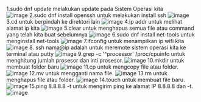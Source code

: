 1.sudo dnf update melakukan update pada Sistem Operasi kita  
![image](https://github.com/fhmitns/TUGAS_SO/assets/126401609/6b6df90c-26db-4ea9-9fcb-479ae4eb9e29)
2.sudo dnf install openssh untuk melakukan install ssh
![image](https://github.com/fhmitns/TUGAS_SO/assets/126401609/c1d2a9c5-8d20-4c1a-a6a7-996af48f2a6f)
3.cd untuk berpindah ke direktori lain
![image](https://github.com/fhmitns/TUGAS_SO/assets/126401609/eb380634-4d17-4b05-9f0e-f616c7fff3d6)
4.ip addr untuk melihat alamat ip kita 
![image](https://github.com/fhmitns/TUGAS_SO/assets/126401609/1ebd7517-cd4c-4d74-a4b0-a05bf8cae56e)
5.clear untuk menghapus semua file atau command yang telah kita buat sebelumnya 
![image](https://github.com/fhmitns/TUGAS_SO/assets/126401609/5c9a5acf-00cb-494b-ae39-2b581bcf3259)
6.sudo dnf install net-tools untuk menginstall net-tools 
![image](https://github.com/fhmitns/TUGAS_SO/assets/126401609/4f582877-f727-4cf5-933d-d8ea0cdbc69d)
7.ifconfig untuk menampilkan ip wifi kita
![image](https://github.com/fhmitns/TUGAS_SO/assets/126401609/a04e9a3a-38e9-485a-be5e-f60d604bdf25)
8. ssh nama@ip adalah untuk meremote sistem operasi kita ke terminal atau putty
![image](https://github.com/fhmitns/TUGAS_SO/assets/126401609/92445c1e-76b1-4f70-b95b-922f3f21be8a)
9.grep -c '^processor' /proc/cpuinfo untuk menghitung jumlah prosesor dan inti prosesor.
![image](https://github.com/fhmitns/TUGAS_SO/assets/126401609/85ec47bd-623d-4203-add8-af3ca4aaf099)
10.mkdir untuk membuat folder baru 
![image](https://github.com/fhmitns/TUGAS_SO/assets/126401609/aa49deb9-c5be-42ef-a326-98a2eeec25b1)
11.cp untuk mengcopy file atau folder.
![image](https://github.com/fhmitns/TUGAS_SO/assets/126401609/c2396d29-107e-4312-b18b-35941cd77f50)
12.mv untuk mengganti nama file.
![image](https://github.com/fhmitns/TUGAS_SO/assets/126401609/00e166b7-88e2-4511-a3d2-6bce1bfce26f)
13.rm untuk menghapus file atau folder.
![image](https://github.com/fhmitns/TUGAS_SO/assets/126401609/b47562f6-de23-4638-b0de-cd093027ead1)
14.touch untuk membuat file baru.
![image](https://github.com/fhmitns/TUGAS_SO/assets/126401609/d47aa2a3-22a1-49b4-8006-7601b99bf9a4)
15.ping 8.8.8.8 -t untuk mengirim ping ke alamat IP 8.8.8.8 dan -t.
![image](https://github.com/fhmitns/TUGAS_SO/assets/126401609/8dd499eb-1283-4567-962e-c04b4a8df7d2)

